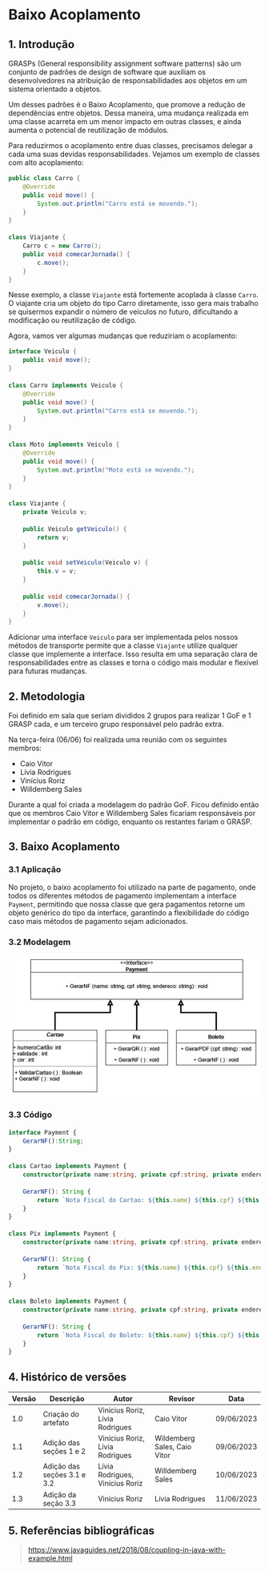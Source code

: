 # Baixo Acoplamento

## 1. Introdução

GRASPs (General responsibility assignment software patterns) são um conjunto de padrões de design de software que auxiliam os desenvolvedores na atribuição de responsabilidades aos objetos em um sistema orientado a objetos.

Um desses padrões é o Baixo Acoplamento, que promove a redução de dependências entre objetos. Dessa maneira, uma mudança realizada em uma classe acarreta em um menor impacto em outras classes, e ainda aumenta o potencial de reutilização de módulos.

Para reduzirmos o acoplamento entre duas classes, precisamos delegar a cada uma suas devidas responsabilidades. Vejamos um exemplo de classes com alto acoplamento:

```java
public class Carro {
    @Override
    public void move() {
        System.out.println("Carro está se movendo.");
    }
}

class Viajante {
    Carro c = new Carro();
    public void comecarJornada() {
        c.move();
    }
}
```
Nesse exemplo, a classe `Viajante` está fortemente acoplada à classe `Carro`. O viajante cria um objeto do tipo Carro diretamente, isso gera mais trabalho se quisermos expandir o número de veículos no futuro, dificultando a modificação ou reutilização de código.

Agora, vamos ver algumas mudanças que reduziriam o acoplamento:

```java
interface Veiculo {
    public void move();
}

class Carro implements Veiculo {
    @Override
    public void move() {
        System.out.println("Carro está se movendo.");
    }
}

class Moto implements Veiculo {
    @Override
    public void move() {
        System.out.println("Moto está se movendo.");
    }
}

class Viajante {
    private Veiculo v;

    public Veiculo getVeiculo() {
        return v;
    }

    public void setVeiculo(Veiculo v) {
        this.v = v;
    }

    public void comecarJornada() {
        v.move();
    }
}
```
Adicionar uma interface `Veiculo` para ser implementada pelos nossos métodos de transporte permite que a classe `Viajante` utilize qualquer classe que implemente a interface. Isso resulta em uma separação clara de responsabilidades entre as classes e torna o código mais modular e flexível para futuras mudanças.

## 2. Metodologia

Foi definido em sala que seriam divididos 2 grupos para realizar 1 GoF e 1 GRASP cada, e um terceiro grupo responsável pelo padrão extra.

Na terça-feira (06/06) foi realizada uma reunião com os seguintes membros:
- Caio Vitor
- Lívia Rodrigues
- Vinícius Roriz
- Willdemberg Sales

Durante a qual foi criada a modelagem do padrão GoF. Ficou definido então que os membros Caio Vitor e Willdemberg Sales ficariam responsáveis por implementar o padrão em código, enquanto os restantes fariam o GRASP.

## 3. Baixo Acoplamento
### 3.1 Aplicação

No projeto, o baixo acoplamento foi utilizado na parte de pagamento, onde todos os diferentes métodos de pagamento implementam a interface `Payment`, permitindo que nossa classe que gera pagamentos retorne um objeto genérico do tipo da interface, garantindo a flexibilidade do código caso mais métodos de pagamento sejam adicionados.

### 3.2 Modelagem
![](images/BaixoAcoplamento.jpg)

### 3.3 Código

```typescript
interface Payment {
    GerarNF():String;
}

class Cartao implements Payment {
    constructor(private name:string, private cpf:string, private endereco:string){}

    GerarNF(): String {
        return `Nota Fiscal do Cartao: ${this.name} ${this.cpf} ${this.endereco}`
    }
}

class Pix implements Payment {
    constructor(private name:string, private cpf:string, private endereco:string){}

    GerarNF(): String {
        return `Nota Fiscal do Pix: ${this.name} ${this.cpf} ${this.endereco}`
    }
}

class Boleto implements Payment {
    constructor(private name:string, private cpf:string, private endereco:string){}

    GerarNF(): String {
        return `Nota Fiscal do Boleto: ${this.name} ${this.cpf} ${this.endereco}`
    }
}
```

## 4. Histórico de versões

| Versão | Descrição                | Autor             | Revisor           | Data          |
| ------ | ------------------------ | ----------------- | ----------------- | ------------- |
| 1.0    | Criação do artefato      | Vinícius Roriz, Lívia Rodrigues   | Caio Vitor   | 09/06/2023    |
| 1.1    | Adição das seções 1 e 2  | Vinícius Roriz, Lívia Rodrigues    | Wildemberg Sales, Caio Vitor   | 09/06/2023    |
| 1.2    | Adição das seções 3.1 e 3.2       | Lívia Rodrigues, Vinícius Roriz    | Willdemberg Sales   | 10/06/2023    |
| 1.3    | Adição da seção 3.3  | Vinícius Roriz    | Lívia Rodrigues   | 11/06/2023    |


## 5. Referências bibliográficas

> https://www.javaguides.net/2018/08/coupling-in-java-with-example.html
